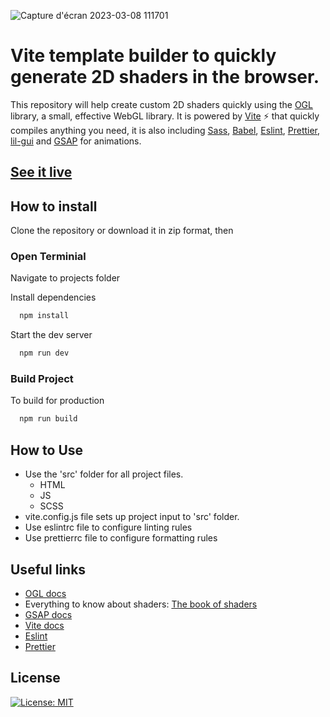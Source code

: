 ![Capture d'écran 2023-03-08 111701](https://user-images.githubusercontent.com/5593293/223686426-3b6aaeca-3b4b-41f6-bf00-0655fc05ac56.png)



# Vite template builder to quickly generate 2D shaders in the browser.

This repository will help create custom 2D shaders quickly using the [OGL](https://github.com/oframe/ogl) library, a small, effective WebGL library. It is powered by [Vite](https://vitejs.dev/guide/why.html) ⚡️ that quickly compiles anything you need, it is also including [Sass](https://sass-lang.com/guide), [Babel](https://babeljs.io/), [Eslint](https://eslint.org/), [Prettier](https://prettier.io/), [lil-gui](https://www.npmjs.com/package/lil-gui) and [GSAP](https://greensock.com/docs/) for animations.

## [See it live](https://robpayot.github.io/vite-2d-shader-template/)

## How to install

Clone the repository or download it in zip format, then

### Open Terminial

Navigate to projects folder

Install dependencies

```bash
  npm install
```

Start the dev server

```bash
  npm run dev
```

### Build Project

To build for production

```bash
  npm run build
```

## How to Use

-   Use the 'src' folder for all project files.
    -   HTML
    -   JS
    -   SCSS
-   vite.config.js file sets up project input to 'src' folder.
-   Use eslintrc file to configure linting rules
-   Use prettierrc file to configure formatting rules

## Useful links
- [OGL docs](https://github.com/oframe/ogl)
- Everything to know about shaders: [The book of shaders](https://thebookofshaders.com/)
- [GSAP docs](https://greensock.com/docs/)
- [Vite docs](https://vitejs.dev/config/)
- [Eslint](https://eslint.org/)
- [Prettier](https://prettier.io/)

## License

[![License: MIT](https://img.shields.io/badge/License-MIT-yellow.svg)](https://opensource.org/licenses/MIT)

